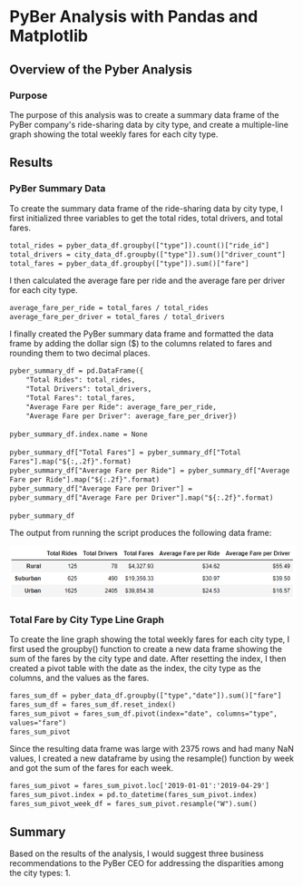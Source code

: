 # PyBer Analysis with Pandas and Matplotlib

## Overview of the Pyber Analysis

### Purpose
The purpose of this analysis was to create a summary data frame of the PyBer company's ride-sharing data by city type, and create a multiple-line graph showing the total weekly fares for each city type.

## Results

### PyBer Summary Data
To create the summary data frame of the ride-sharing data by city type, I first initialized three variables to get the total rides, total drivers, and total fares.

```
total_rides = pyber_data_df.groupby(["type"]).count()["ride_id"]
total_drivers = city_data_df.groupby(["type"]).sum()["driver_count"]
total_fares = pyber_data_df.groupby(["type"]).sum()["fare"]
```

I then calculated the average fare per ride and the average fare per driver for each city type.

```
average_fare_per_ride = total_fares / total_rides
average_fare_per_driver = total_fares / total_drivers
```

I finally created the PyBer summary data frame and formatted the data frame by adding the dollar sign ($) to the columns related to fares and rounding them to two decimal places.

```
pyber_summary_df = pd.DataFrame({
    "Total Rides": total_rides,
    "Total Drivers": total_drivers,
    "Total Fares": total_fares,
    "Average Fare per Ride": average_fare_per_ride,
    "Average Fare per Driver": average_fare_per_driver})

pyber_summary_df.index.name = None

pyber_summary_df["Total Fares"] = pyber_summary_df["Total Fares"].map("${:,.2f}".format)
pyber_summary_df["Average Fare per Ride"] = pyber_summary_df["Average Fare per Ride"].map("${:.2f}".format)
pyber_summary_df["Average Fare per Driver"] = pyber_summary_df["Average Fare per Driver"].map("${:.2f}".format)

pyber_summary_df
```

The output from running the script produces the following data frame:

![PyBer Summary](./Resources/pyber_summary_df.PNG)

### Total Fare by City Type Line Graph
To create the line graph showing the total weekly fares for each city type, I first used the groupby() function to create a new data frame showing the sum of the fares by the city type and date. After resetting the index, I then created a pivot table with the date as the index, the city type as the columns, and the values as the fares.

```
fares_sum_df = pyber_data_df.groupby(["type","date"]).sum()["fare"]
fares_sum_df = fares_sum_df.reset_index()
fares_sum_pivot = fares_sum_df.pivot(index="date", columns="type", values="fare")
fares_sum_pivot
```

Since the resulting data frame was large with 2375 rows and had many NaN values, I created a new dataframe by using the resample() function by week and got the sum of the fares for each week.

```
fares_sum_pivot = fares_sum_pivot.loc['2019-01-01':'2019-04-29']
fares_sum_pivot.index = pd.to_datetime(fares_sum_pivot.index)
fares_sum_pivot_week_df = fares_sum_pivot.resample("W").sum()
```



## Summary
Based on the results of the analysis, I would suggest three business recommendations to the PyBer CEO for addressing the disparities among the city types:
1. 
